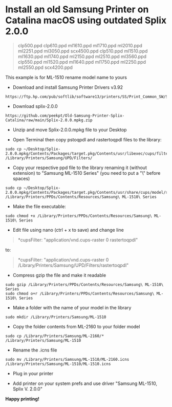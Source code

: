 # Install an old Samsung Printer on Catalina macOS using outdated Splix 2.0.0

> clp500.ppd   clp610.ppd   ml1610.ppd   ml1710.ppd   ml2010.ppd   ml2251.ppd   ml3050.ppd   scx4500.ppd  clp510.ppd   ml1510.ppd   ml1630.ppd   ml1740.ppd   ml2150.ppd   ml2510.ppd   ml3560.ppd   clp550.ppd   ml1520.ppd   ml1640.ppd   ml1750.ppd   ml2250.ppd   ml2550.ppd   scx4200.ppd 
 

This example is for ML-1510 rename model name to yours

- Download and install Samsung Printer Drivers v3.92
```
https://ftp.hp.com/pub/softlib/software13/printers/SS/Print_Common_SW/Samsung_Mac_10.15_Driver_V3.92.00.dmg
```
- Download splix-2.0.0
```
https://github.com/peekpt/Old-Samsung-Printer-Splix-Catalina/raw/main/Splix-2.0.0.mpkg.zip
```
- Unzip and move Splix-2.0.0.mpkg file to your Desktop

- Open Terminal then copy pstoqpdl and rastertoqpdl files to the library:
```
sudo cp ~/Desktop/Splix-2.0.0.mpkg/Contents/Packages/target.pkg/Contents/usr/libexec/cups/filter/* /Library/Printers/Samsung/UPD/Filters/ 
```
- Copy your respective ppd file to the library renaming it (without extension) to "Samsung ML-1510 Series" (you need to put a "\\" before spaces)
```
sudo cp ~/Desktop/Splix-2.0.0.mpkg/Contents/Packages/target.pkg/Contents/usr/share/cups/model/samsung/ml1510.ppd /Library/Printers/PPDs/Contents/Resources/Samsung\ ML-1510\ Series
```

- Make the file executable:

```
sudo chmod +x /Library/Printers/PPDs/Contents/Resources/Samsung\ ML-1510\ Series
```

- Edit file using nano (ctrl + x to save) and change line
> *cupsFilter: "application/vnd.cups-raster 0 rastertoqpdl"

 to:
> *cupsFilter: "application/vnd.cups-raster 0 /Library/Printers/Samsung/UPD/Filters/rastertoqpdl"

- Compress gzip the file and make it readable
```
sudo gzip /Library/Printers/PPDs/Contents/Resources/Samsung\ ML-1510\ Series
sudo chmod o+r /Library/Printers/PPDs/Contents/Resources/Samsung\ ML-1510\ Series
```

- Make a folder with the name of your model in the library

```
sudo mkdir /Library/Printers/Samsung/ML-1510
```
- Copy the folder contents from ML-2160 to your folder model

```
sudo cp /Library/Printers/Samsung/ML-2160/* /Library/Printers/Samsung/ML-1510
```
- Rename the .icns file
```
sudo mv /Library/Printers/Samsung/ML-1510/ML-2160.icns /Library/Printers/Samsung/ML-1510/ML-1510.icns
```
- Plug in your printer

- Add printer on your system prefs and use driver "Samsung ML-1510, Splix V. 2.0.0"


**Happy printing!**



  
